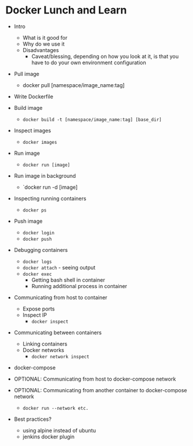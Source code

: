 # Docker Lunch and Learn
- Intro
  - What is it good for
  - Why do we use it
  - Disadvantages
    - Caveat/blessing, depending on how you look at it, is that you have to
      do your own environment configuration

- Pull image
  - docker pull [namespace/image_name:tag]
- Write Dockerfile
- Build image
  - `docker build -t [namespace/image_name:tag] [base_dir]`
- Inspect images
  - `docker images`
- Run image
  - `docker run [image]`
- Run image in background
  - `docker run -d [image]
- Inspecting running containers
  - `docker ps`
- Push image
  - `docker login`
  - `docker push`
- Debugging containers
  - `docker logs`
  - `docker attach` - seeing output
  - `docker exec`
    - Getting bash shell in container
    - Running additional process in container
- Communicating from host to container
  - Expose ports
  - Inspect IP
    - `docker inspect`
- Communicating between containers
  - Linking containers
  - Docker networks
    - `docker network inspect`
- docker-compose
- OPTIONAL: Communicating from host to docker-compose network
- OPTIONAL: Communicating from another container to docker-compose network
  - `docker run --network etc.`

- Best practices?
  - using alpine instead of ubuntu
  - jenkins docker plugin

